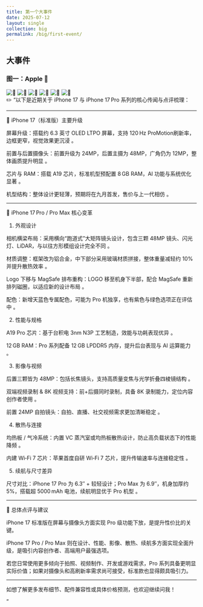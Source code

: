 ```yaml
---
title: 第一个大事件
date: 2025-07-12
layout: single
collection: big
permalink: /big/first-event/
---
```


## 大事件

### 图一：Apple 🍎
![🍎](https://s21.ax1x.com/2025/07/12/pVlNFh9.jpg)
![🍎](https://s21.ax1x.com/2025/07/12/pVlNp0U.jpg)
![🍎](https://s21.ax1x.com/2025/07/12/pVlNPk4.jpg)
 ![🍎](https://s21.ax1x.com/2025/07/12/pVlNitJ.jpg)
 ![🍎](https://s21.ax1x.com/2025/07/12/pVlNFh9.jpg)
![🍎](https://s21.ax1x.com/2025/07/12/pVlNApR.jpg)  
✏️ “以下是近期关于 iPhone 17 与 iPhone 17 Pro 系列的核心传闻与点评梳理：


---

📱 iPhone 17（标准版）主要升级

屏幕升级：搭载约 6.3 英寸 OLED LTPO 屏幕，支持 120 Hz ProMotion刷新率，边框更窄，视觉效果更沉浸  。

前置与后置摄像头：前置升级为 24MP，后置主摄为 48MP，广角仍为 12MP，整体画质提升明显  。

芯片与 RAM：搭载 A19 芯片，标准机型预配置 8 GB RAM，AI 功能与系统优化显著  。

机型结构：整体设计更轻薄，预期将在九月首发，售价与上一代相仿  。



---

🌟 iPhone 17 Pro / Pro Max 核心变革

1. 外观设计

相机横梁布局：采用横向“跑道式”大矩阵镜头设计，包含三颗 48MP 镜头、闪光灯、LiDAR，与以往方形模组设计完全不同  。

材质调整：框架改为铝合金，中下部分采用玻璃材质拼接，整体重量减轻约 10% 并提升散热效率  。

Logo 下移与 MagSafe 排布重构：LOGO 移至机身下半部，配合 MagSafe 重新排列磁圈，以适应新的设计布局  。

配色：新增天蓝色专属配色，可能为 Pro 机独享，也有紫色与绿色选项正在评估中  。


2. 性能与规格

A19 Pro 芯片：基于台积电 3nm N3P 工艺制造，效能与功耗表现优异  。

12 GB RAM：Pro 系列配备 12 GB LPDDR5 内存，提升后台表现与 AI 运算能力  。


3. 影像与视频

后置三颗皆为 48MP：包括长焦镜头，支持高质量变焦与光学折叠四棱镜结构  。

双端视频录制 & 8K 视频支持：前+后摄同时录制，具备 8K 录制能力，定位内容创作者使用  。

前置 24MP 自拍镜头：自拍、直播、社交视频需求更加清晰稳定  。


4. 散热与连接

均热板 / 气冷系统：内置 VC 蒸汽室或均热板散热设计，防止高负载状态下的性能降频  。

内建 Wi‑Fi 7 芯片：苹果首度自研 Wi‑Fi 7 芯片，提升传输速率与连接稳定性  。


5. 续航与尺寸差异

尺寸对比：iPhone 17 Pro 为 6.3″ + 较轻设计；Pro Max 为 6.9″，机身加厚约 5%，搭载超 5000 mAh 电池，续航明显优于 Pro 机型  。



---

🧠 总体点评与建议

iPhone 17 标准版在屏幕与摄像头方面实现 Pro 级功能下放，是提升性价比的关键。

iPhone 17 Pro / Pro Max 则在设计、性能、影像、散热、续航多方面实现全面升级，是吸引内容创作者、高端用户最强选项。

若您日常使用更多倾向于拍照、视频制作、开发或游戏需求，Pro 系列具备更明显实际价值；如果对摄像头和高刷新率需求尚可接受，标准款也显得颇具吸引力。



---

如想了解更多发布细节、配件兼容性或具体价格预测，也欢迎继续问我！



”